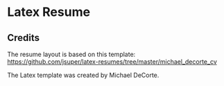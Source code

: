 # Latex Resume

## Credits
The resume layout is based on this template: https://github.com/jsuper/latex-resumes/tree/master/michael_decorte_cv

The Latex template was created by Michael DeCorte.
